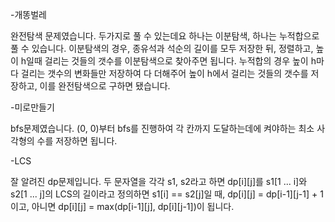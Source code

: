 -개똥벌레

완전탐색 문제였습니다. 두가지로 풀 수 있는데요 하나는 이분탐색, 하나는 누적합으로 풀 수 있습니다.
이분탐색의 경우, 종유석과 석순의 길이를 모두 저장한 뒤, 정렬하고, 높이 h일때 걸리는 것들의 갯수를 이분탐색으로 찾아주면 됩니다.
누적합의 경우 높이 h마다 걸리는 갯수의 변화들만 저장하여 다 더해주어 높이 h에서 걸리는 것들의 갯수를 저장하고, 이를 완전탐색으로 구하면 됐습니다.

-미로만들기

bfs문제였습니다. (0, 0)부터 bfs를 진행하여 각 칸까지 도달하는데에 켜야하는 최소 사각형의 수를 저장하면 됩니다.


-LCS

잘 알려진 dp문제입니다.
두 문자열을 각각 s1, s2라고 하면 dp[i][j]를 s1[1 ... i]와 s2[1 ... j]의 LCS의 길이라고 정의하면
s1[i] == s2[j]일 때, dp[i][j] = dp[i-1][j-1] + 1이고, 
아니면 dp[i][j] = max(dp[i-1][j], dp[i][j-1])이 됩니다.
